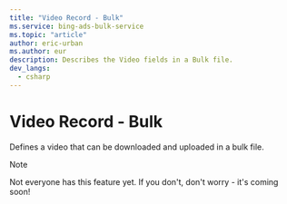 ```yaml
---
title: "Video Record - Bulk"
ms.service: bing-ads-bulk-service
ms.topic: "article"
author: eric-urban
ms.author: eur
description: Describes the Video fields in a Bulk file.
dev_langs:
  - csharp
---
```

# Video Record - Bulk
Defines a video that can be downloaded and uploaded in a bulk file.

> [!NOTE]
> Not everyone has this feature yet. If you don't, don't worry - it's coming soon!

